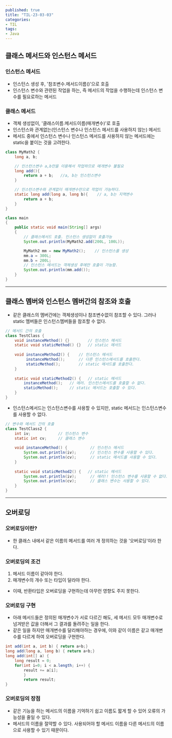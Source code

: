 ```yaml
---
published: true
title: "TIL-23-03-03"
categories: 
- TIL
tags:
- Java
---
```

## 클래스 메서드와 인스턴스 메서드
### 인스턴스 메서드
* 인스턴스 생성 후, '참조변수.메서드이름()'으로 호출
* 인스턴스 변수와 관련된 작업을 하는, 즉 메서드의 작업을 수행하는데 인스턴스 변수를 필요로하는 메서드

### 클래스 메서드
* 객체 생성없이, '클래스이름.메서드이름(매개변수)'로 호출
* 인스턴스와 관계없는(인스턴스 변수나 인스턴스 메서드를 사용하지 않는) 메서드
* 메서드 중에서 인스턴스 변수나 인스턴스 메서드를 사용하지 않는 메서드에는 static을 붙이는 것을 고려한다.

```java
class MyMath2 {
    long a, b;

    // 인스턴스변수 a,b만을 이용해서 작업하므로 매개변수 불필요
    long add(){
        return a + b;   //a, b는 인스턴스변수
    }

    // 인스턴스변수와 관계없이 매개변수만으로 작업이 가능하다.
    static long add(long a, long b){    // a, b는 지역변수
        return a + b;
    }
}

class main
{
    public static void main(String[] args)
    {
        // 클래스메서드 호출. 인스턴스 생성없이 호출가능
        System.out.println(MyMath2.add(200L, 100L));

        MyMath2 mm = new MyMath2();    // 인스턴스를 생성
        mm.a = 300L;
        mm.b = 200L;
        // 인스턴스 메서드는 객체생성 후에만 호출이 가능함.
        System.out.println(mm.add());
    }
}
```
---

## 클래스 멤버와 인스턴스 멤버간의 참조와 호출
* 같은 클래스의 멤버간에는 객체생성이나 참조변수없이 참조할 수 있다. 그러나 static 멤버들은 인스턴스멤버들을 참조할 수 없다.

```java
// 메서드 간의 호출
class TestClass {
    void instanceMethod() {}        // 인스턴스 메서드
    static void staticMethod() {}   // static 메서드
    
    void instanceMethod2() {    // 인스턴스 메서드
         instanceMethod();      // 다른 인스턴스메서드를 호출한다.
         staticMethod();        // static 메서드를 호출한다.
    }
    
    static void staticMethod2() {   // static 메서드
        instanceMethod();   // 에러. 인스턴스메서드를 호출할 수 없다.
        staticMethod();     // static 메서드는 호출할 수 있다.
    }
}
```

* 인스턴스메서드는 인스턴스변수를 사용할 수 있지만, static 메서드는 인스턴스변수를 사용할 수 없다.

```java
// 변수와 메서드 간의 호출
class TestClass2 {
    int iv;            // 인스턴스 변수
    static int cv;     // 클래스 변수
    
    void instanceMethod() {          // 인스턴스 메서드
        System.out.println(iv);      // 인스턴스 변수를 사용할 수 있다.
        System.out.println(cv);      // static 메서드를 사용할 수 있다.
    } 
    
    static void staticMethod2() {   // static 메서드
        System.out.println(iv);      // 에러!! 인스턴스 변수를 사용할 수 없다.
        System.out.println(cv);      // 클래스 변수는 사용할 수 있다.
    }
}
```

---

## 오버로딩
### 오버로딩이란?
* 한 클래스 내에서 같은 이름의 메서드를 여러 개 정의하는 것을 '오버로딩'이라 한다.

### 오버로딩의 조건
1. 메서드 이름이 같아야 한다.
2. 매개변수의 개수 또는 타입이 달라야 한다.
* 이때, 반환타입은 오버로딩을 구현하는데 아무런 영향도 주지 못한다.

### 오버로딩 구현
* 아래 메서드들은 정의된 매개변수가 서로 다르긴 해도, 세 메서드 모두 매개변수로 넘겨받은 값을 더해서 그 결과를 돌려주는 일을 한다.
* 같은 일을 하지만 매개변수를 달리해야하는 경우에, 이와 같이 이름은 같고 매개변수를 다르게 하여 오버로딩을 구현한다.

```java
int add(int a, int b) { return a+b;}
long add(long a, long b) { return a+b;}
long add(int[] a) {
    long result = 0;
    for(int i=0; i < a.length; i++) {
        result += a[i];
        }
        return result;
}
```

### 오버로딩의 장점
* 같은 기능을 하는 메서드의 이름을 기억하기 쉽고 이름도 짧게 할 수 있어 오류의 가능성을 줄일 수 있다.
* 메서드의 이름을 절약할 수 있다. 사용되어야 할 메서드 이름을 다른 메서드의 이름으로 사용할 수 있기 때문이다.